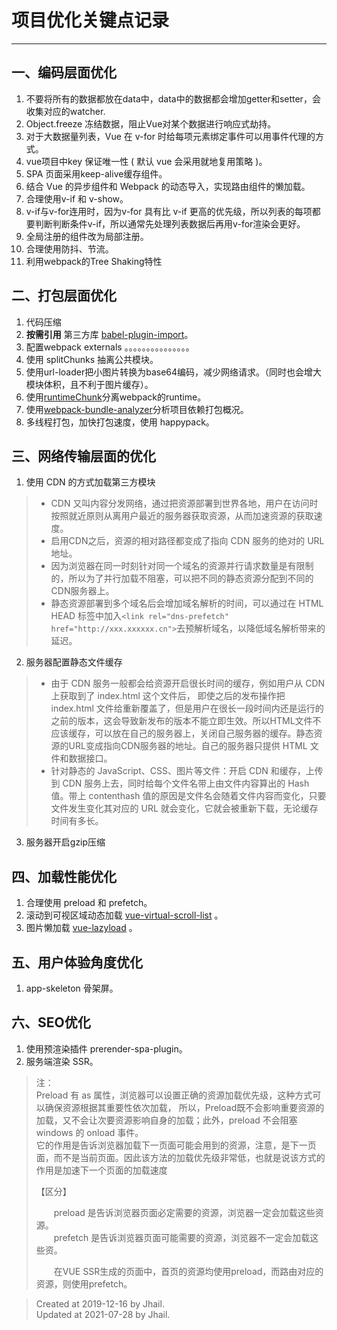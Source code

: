 # 项目优化关键点记录
------------------
## 一、编码层面优化

   1. 不要将所有的数据都放在data中，data中的数据都会增加getter和setter，会收集对应的watcher.
   2. Object.freeze 冻结数据，阻止Vue对某个数据进行响应式劫持。
   3. 对于大数据量列表，Vue 在 v-for 时给每项元素绑定事件可以用事件代理的方式。
   4. vue项目中key 保证唯一性 ( 默认 vue 会采用就地复用策略 )。
   5. SPA 页面采用keep-alive缓存组件。
   6. 结合 Vue 的异步组件和 Webpack 的动态导入，实现路由组件的懒加载。
   7. 合理使用v-if 和 v-show。
   8. v-if与v-for连用时，因为v-for 具有比 v-if 更高的优先级，所以列表的每项都要判断判断条件v-if，所以通常先处理列表数据后再用v-for渲染会更好。
   9. 全局注册的组件改为局部注册。
   10. 合理使用防抖、节流。
   11. 利用webpack的Tree Shaking特性

## 二、打包层面优化

   1. 代码压缩
   2. **按需引用** 第三方库 [babel-plugin-import](https://github.com/ant-design/babel-plugin-import)。
   3. 配置webpack externals 。。。。。。。。。。。。。。。
   4. 使用 splitChunks 抽离公共模块。
   5. 使用url-loader把小图片转换为base64编码，减少网络请求。（同时也会增大模块体积，且不利于图片缓存）。
   6. 使用[runtimeChunk](https://webpack.js.org/configuration/optimization/#optimizationruntimechunk)分离webpack的runtime。
   7. 使用[webpack-bundle-analyzer](https://github.com/webpack-contrib/webpack-bundle-analyzer)分析项目依赖打包概况。
   8. 多线程打包，加快打包速度，使用 happypack。

## 三、网络传输层面的优化

   1. 使用 CDN 的方式加载第三方模块
   > - CDN 又叫内容分发网络，通过把资源部署到世界各地，用户在访问时按照就近原则从离用户最近的服务器获取资源，从而加速资源的获取速度。
   > - 启用CDN之后，资源的相对路径都变成了指向 CDN 服务的绝对的 URL 地址。
   > - 因为浏览器在同一时刻针对同一个域名的资源并行请求数量是有限制的，所以为了并行加载不阻塞，可以把不同的静态资源分配到不同的CDN服务器上。
   > - 静态资源部署到多个域名后会增加域名解析的时间，可以通过在 HTML HEAD 标签中加入`<link rel="dns-prefetch" href="http://xxx.xxxxxx.cn">`去预解析域名，以降低域名解析带来的延迟。
   
   2. 服务器配置静态文件缓存
   > - 由于 CDN 服务一般都会给资源开启很长时间的缓存，例如用户从 CDN 上获取到了 index.html 这个文件后， 即使之后的发布操作把 index.html 文件给重新覆盖了，但是用户在很长一段时间内还是运行的之前的版本，这会导致新发布的版本不能立即生效。所以HTML文件不应该缓存，可以放在自己的服务器上，关闭自己服务器的缓存。静态资源的URL变成指向CDN服务器的地址。自己的服务器只提供 HTML 文件和数据接口。
   > - 针对静态的 JavaScript、CSS、图片等文件：开启 CDN 和缓存，上传到 CDN 服务上去，同时给每个文件名带上由文件内容算出的 Hash 值。带上 contenthash 值的原因是文件名会随着文件内容而变化，只要文件发生变化其对应的 URL 就会变化，它就会被重新下载，无论缓存时间有多长。

   3. 服务器开启gzip压缩

## 四、加载性能优化

   1. 合理使用 preload 和 prefetch。
   2. 滚动到可视区域动态加载 [vue-virtual-scroll-list](https://tangbc.github.io/vue-virtual-scroll-list) 。
   3. 图片懒加载 [vue-lazyload](https://github.com/hilongjw/vue-lazyload.git) 。


## 五、用户体验角度优化

   1. app-skeleton 骨架屏。


## 六、SEO优化

   1. 使用预渲染插件 prerender-spa-plugin。
   2. 服务端渲染 SSR。


> 注：  
> Preload 有 as 属性，浏览器可以设置正确的资源加载优先级，这种方式可以确保资源根据其重要性依次加载， 所以，Preload既不会影响重要资源的加载，又不会让次要资源影响自身的加载；此外，preload 不会阻塞 windows 的 onload 事件。  
> 它的作用是告诉浏览器加载下一页面可能会用到的资源，注意，是下一页面，而不是当前页面。因此该方法的加载优先级非常低，也就是说该方式的作用是加速下一个页面的加载速度
>
>   【区分】
>
>   　　preload 是告诉浏览器页面必定需要的资源，浏览器一定会加载这些资源。  
>   　　prefetch 是告诉浏览器页面可能需要的资源，浏览器不一定会加载这些资。
>
>   　　在VUE SSR生成的页面中，首页的资源均使用preload，而路由对应的资源，则使用prefetch。

> Created at 2019-12-16 by Jhail.  
> Updated at 2021-07-28 by Jhail.
